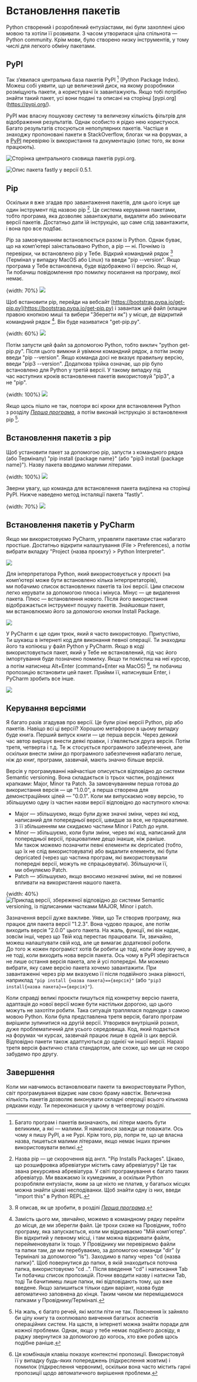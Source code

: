 # Встановлення пакетів

Python створений і розроблений ентузіастами, які були захоплені цією мовою та&nbsp;хотіли її&nbsp;розвивати. З часом утворилася ціла спільнота — Python community. Крім мови, було створено низку інструментів, у&nbsp;тому числі для легкого обміну пакетами.

## PyPI

Так з’явилася центральна база пакетів PyPI [^206_1] (Python Package Index). Можеш собі уявити, що&nbsp;це&nbsp;величезний диск, на&nbsp;якому розробники розміщують пакети, а користувачі їх завантажують. Якщо тобі потрібно знайти такий пакет, усі вони подані та&nbsp;описані на&nbsp;сторінці [pypi.org] (https://pypi.org/).

PyPI має власну пошукову систему та&nbsp;величезну кількість фільтрів для відображення результатів. Однак особисто я рідко нею користуюся. Багато результатів стосуються непопулярних пакетів. Частіше я знаходжу пропоновані пакети в&nbsp;StackOverflow, блогах чи на&nbsp;форумах, а в&nbsp;[PyPI](https://pypi.org/) перевіряю їх використання та&nbsp;документацію (опис того, як&nbsp;вони працюють).

![Сторінка центрального сховища пакетів *pypi.org*.](206_pypi.png)

![Опис пакета fastly у&nbsp;версії 0.5.1.](206_pypi_desc.png)

## Pip

Оскільки я вже згадав про завантаження пакетів, для цього існує ще один інструмент під назвою pip [^206_3]. Це система керування пакетами, тобто програма, яка дозволяє завантажувати, видаляти або змінювати версії пакетів. Достатньо дати їй інструкцію, що&nbsp;саме слід завантажити, і вона про все подбає.

Pip за замовчуванням встановлюється разом із Python. Однак буває, що&nbsp;на&nbsp;комп’ютері заінстальовано Python, а pip — ні. Почнімо із перевірки, чи встановлено pip у&nbsp;Тебе. Відкрий командний рядок [^206_4] (Термінал у&nbsp;випадку MacOS або Linux) та&nbsp;введи "pip --version". Якщо програма у&nbsp;Тебе встановлена, буде відображено її&nbsp;версію. Якщо ні, Ти&nbsp;побачиш повідомлення про помилку посилання на&nbsp;програму, якої немає.

{width: 70%}
![](206_pip_version_not_found.png)

Щоб встановити pip, перейди на&nbsp;вебсайт [https://bootstrap.pypa.io/get-pip.py](https://bootstrap.pypa.io/get-pip.py) і завантаж цей файл (клацни правою кнопкою миші та&nbsp;вибери "Зберегти як") у&nbsp;місце, де&nbsp;відкритий командний рядок [^206_5]. Він буде називатися "get-pip.py".

{width: 60%}
![](206_save_as.png)

Потім запусти цей файл за допомогою Python, тобто виклич "python get-pip.py". Після цього вимкни й увімкни командний рядок, а потім знову введи "pip --version". Якщо команда досі не&nbsp;вказує правильну версію, введи "pip3 --version". Додаткова трійка означає, що&nbsp;pip було встановлено для Python у&nbsp;третій версії. У такому випадку під час&nbsp;наступних кроків встановлення пакетів використовуй "pip3", а не&nbsp;"pip".

{width: 100%}
![](206_pip_version.png)

Якщо щось пішло не&nbsp;так, повтори всі кроки для встановлення Python з&nbsp;розділу [*Перша програма*](https://kt.academy/pl/article/py-pierwszy-program), а потім виконай інструкцію зі встановлення pip [^206_6].

## Встановлення пакетів з&nbsp;pip

Щоб установити пакет за допомогою pip, запусти з&nbsp;командного рядка (або Терміналу) "pip install {package name}" (або "pip3 install {package name}"). Назву пакета вводимо малими літерами.

{width: 100%}
![](206_pip_install.png)

Зверни увагу, що&nbsp;команда для встановлення пакета виділена на&nbsp;сторінці PyPI. Нижче наведено метод інсталяції пакета "fastly".

{width: 70%}
![](206_pypi_desc_command.png)

## Встановлення пакетів у&nbsp;PyCharm

Якщо ми&nbsp;використовуємо PyCharm, управляти пакетами стає набагато простіше. Достатньо відкрити налаштування (File > Preferences), а потім вибрати вкладку "Project {назва проєкту} > Python Interpreter".

![](206_pycharm_settings_packages.png)

Для інтерпретатора Python, який використовується у&nbsp;проєкті (на комп’ютері може бути встановлено кілька інтерпретаторів), ми&nbsp;побачимо список встановлених пакетів та&nbsp;їхні версії. Цим списком легко керувати за допомогою плюса і мінуса. Мінус — це&nbsp;видалення пакета. Плюс — встановлення нового. Після його використання відображається інструмент пошуку пакетів. Знайшовши пакет, ми&nbsp;встановлюємо його за допомогою кнопки Install Package.

![](206_pycharm_install.png)

У PyCharm є ще один трюк, який я часто використовую. Припустімо, Ти&nbsp;шукаєш в&nbsp;інтернеті код для виконання певної операції. Ти&nbsp;знаходиш його та&nbsp;копіюєш у&nbsp;файл Python у&nbsp;PyCharm. Якщо в&nbsp;коді використовується пакет, який у&nbsp;Тебе не&nbsp;встановлений, під час&nbsp;його імпортування буде позначено помилку. Якщо ти помістиш на&nbsp;неї курсор, а потім натиснеш Alt+Enter (command+Enter на&nbsp;MacOS) [^206_7], ти побачиш пропозицію встановити цей пакет. Прийми її, натиснувши Enter, і PyCharm зробить все інше.

![](206_pycharm_install_suggestion.png)

## Керування версіями

Я багато разів згадував про версії. Це були різні версії Python, pip або пакетів. Навіщо всі ці версії? Хорошою метафорою в&nbsp;цьому випадку буде книга. Перший випуск книги — це&nbsp;перша версія. Через деякий час&nbsp;автор вирішує внести деякі правки, і з’являється друга версія. Потім третя, четверта і т.д. Те ж стосується програмного забезпечення, але оскільки внести зміни до програмного забезпечення набагато легше, ніж до книг, програми, зазвичай, мають значно більше версій.

Версія у&nbsp;програмуванні найчастіше описується відповідно до системи Semantic versioning. Вона складається із трьох частин, розділених крапками: Major, Minor та&nbsp;Patch. За замовчуванням перша готова до використання версія — це&nbsp;"1.0.0", а перша створена для демонстраційних цілей — "0.0.1". Коли ми&nbsp;випускаємо нову версію, то збільшуємо одну із частин назви версії відповідно до наступного ключа:
- Major — збільшуємо, якщо були дуже значні зміни, через які код, написаний для попередньої версії, швидше за все, не&nbsp;працюватиме. З її&nbsp;збільшенням ми&nbsp;скидаємо частини Minor і Patch до нуля.
- Minor — збільшуємо, коли були зміни, через які код, написаний для попередньої версії, працюватиме дещо інакше, ніж раніше. Ми&nbsp;також можемо позначити певні елементи як&nbsp;depricated (тобто, що&nbsp;їх не&nbsp;слід використовувати) або видалити елементи, які були depricated (через що&nbsp;частина програм, які використовували попередні версії, можуть не&nbsp;спрацьовувати). Збільшуючи її, ми&nbsp;обнуляємо Patch.
- Patch — збільшуємо, якщо вносимо незначні зміни, які не&nbsp;повинні впливати на&nbsp;використання нашого пакета.

{width: 40%}
![Приклад версії, збереженої відповідно до системи Semantic versioning, із підписаними частками MAJOR, Minor і patch.](sem_ver.png)

Зазначення версії дуже важливе. Уяви, що&nbsp;Ти створив програму, яка працює для пакета версії "1.2.3". Вона чудово працює, але потім виходить версія "2.0.0" цього пакета. На жаль, функції, які він надає, зовсім інші, через що&nbsp;Твій код перестає працювати. Ти, звичайно, можеш налаштувати свій код, але це&nbsp;вимагає додаткової роботи. До&nbsp;того ж кожен програміст хотів би робити це&nbsp;тоді, коли йому зручно, а не&nbsp;тоді, коли виходить нова версія пакета. Ось чому в&nbsp;PyPI зберігається не&nbsp;лише остання версія пакета, але й усі попередні. Ми&nbsp;можемо вибрати, яку саме версію пакета хочемо завантажити. При завантаженні через pip ми&nbsp;вказуємо її&nbsp;після подвійного знака рівності, наприклад `"pip install {назва пакета}=={версія}"` (або `"pip3 install{назва пакета}=={версія}"`).

Коли справді великі проєкти пишуться під конкретну версію пакета, адаптація до нової версії може бути настільки дорогою, що&nbsp;цього можуть не&nbsp;захотіти робити. Така ситуація траплялася подекуди з&nbsp;самою мовою Python. Коли була представлена третя версія, багато програм вирішили зупинитися на&nbsp;другій версії. Утворився внутрішній розкол, дуже проблематичний для усього середовища. Код, який подається на&nbsp;форумах чи курсах, зазвичай працює лише в&nbsp;одній із цих версій. Відповідно пакети також адаптуються до однієї чи іншої версії. Наразі третя версія фактично стала стандартом, але схоже, що&nbsp;ми&nbsp;ще не&nbsp;скоро забудемо про другу.

## Завершення

Коли ми&nbsp;навчимось встановлювати пакети та&nbsp;використовувати Python, світ програмування відкриє нам свою браму навстіж. Величезна кількість пакетів дозволяє виконувати складні операції всього кількома рядками коду. Ти&nbsp;переконаєшся у&nbsp;цьому в&nbsp;четвертому розділі.

[^206_1]: Багато програм і пакетів визначають, які літери мають бути великими, а які — малими. Я намагаюся завжди це&nbsp;поважати. Ось чому я пишу PyPI, а не&nbsp;Pypi. Крім того, pip, попри те, що&nbsp;це&nbsp;власна назва, пишеться малими літерами, якщо немає інших причин використовувати великі.
[^206_3]: Назва pip — це&nbsp;скорочення від англ. "Pip Installs Packages". Цікаво, що&nbsp;розшифровка абревіатури містить саму абревіатуру? Це так звана рекурсивна абревіатура. У світі програмування є багато таких абревіатур. Ми&nbsp;вважаємо їх кумедними, а оскільки Python розробляли ентузіасти, яким за це&nbsp;ніхто не&nbsp;платив, у&nbsp;багатьох місцях можна знайти цікаві несподіванки. Щоб&nbsp;знайти одну із них, введи "import this" в&nbsp;Python REPL.
[^206_4]: Я описав, як&nbsp;це&nbsp;зробити, в&nbsp;розділі [*Перша програма*](https://kt.academy/pl/article/py-pierwszy-program).
[^206_5]: Замість цього ми, звичайно, можемо в&nbsp;командному рядку перейти до місця, де&nbsp;ми&nbsp;зберегли файл. Це трохи схоже на&nbsp;Провідник, тобто програму, яка запускається, коли ми&nbsp;відкриваємо "Мій комп’ютер". Він відкритий у&nbsp;певному місці, і там можна відкривати файли, перейменовувати їх тощо. У Провіднику ми&nbsp;перевіряємо файли та&nbsp;папки там, де&nbsp;ми&nbsp;перебуваємо, за допомогою команди "dir" (у Терміналі за допомогою "ls"). Заходимо в&nbsp;папку через "cd {назва папки}". Щоб&nbsp;повернутися до папки, в&nbsp;якій знаходиться поточна папка, використовуємо "cd ..". Після введення "cd" і натискання Tab Ти&nbsp;побачиш список пропозицій. Почни вводити назву і натисни Tab, тоді Ти&nbsp;бачитимеш лише папки, які відповідають тому, що&nbsp;вже введене. Якщо залишиться тільки один варіант, назва буде автоматично заповнена до кінця. Таким чином ми&nbsp;переміщаємося папками у&nbsp;Провіднику/Терміналі.
[^206_6]: На жаль, є багато речей, які могли піти не&nbsp;так. Пояснення їх зайняло би цілу книгу та&nbsp;охоплювало вивчення багатьох аспектів операційних систем. На щастя, в&nbsp;інтернеті можна знайти поради для кожної проблеми. Однак, якщо у&nbsp;тебе немає подібного досвіду, я раджу звернутися за допомогою до когось, хто вже робив щось подібне раніше.
[^206_7]: Ця комбінація клавіш показує контекстні пропозиції. Використовуй її&nbsp;у випадку будь-яких попереджень (підкреслення жовтим) і помилок (підкреслення червоним), оскільки вона часто містить гарні пропозиції щодо автоматичного вирішення проблеми.

